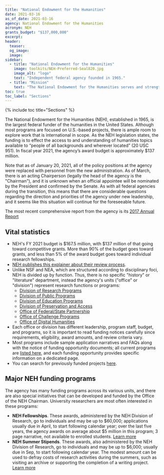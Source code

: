 ```yaml
---
title: "National Endowment for the Humanities"
date: 2021-03-16
as_of_date: 2021-03-16
agency: National Endowment for the Humanities
acronym: NEH
grants_budget: "$137,000,000"
excerpt:
header:
  teaser:
  og_image:
  image:
sidebar:
  - title: "National Endowment for the Humanities"
    image: toolkits/NEH-Preferred-Seal820.jpg
    image_alt: "logo"
    text: "Independent federal agency founded in 1965."
  - title: "Mission"
    text: "The National Endowment for the Humanities serves and strengthens our nation by supporting high-quality projects and programs in the humanities and by making the humanities available to all Americans."
toc: true
toc_label: "Sections"
---
```


{% include toc title="Sections" %}

The National Endowment for the Humanities (NEH), established in 1965, is the largest federal funder of the humanities in the United States. Although most programs are focused on U.S.-based projects, there is ample room to explore work that is international in scope. As the NEH legislation states, the funding is to effect the access to and understanding of humanities topics available to “people of all backgrounds and wherever located” (20 USC 951). In fiscal year 2021, the agency’s award budget is approximately $137 million.

Note that as of January 20, 2021, all of the policy positions at the agency were replaced with personnel from the new administration. As of March, there is an acting Chairperson (legally the head of the agency is the "Chairman"), and it is unknown when an official appointee will be nominated by the President and confirmed by the Senate. As with all federal agencies during the transition, this means that there are considerable questions regarding the direction and priorities of the agency under new leadership, and it seems like this situation will continue for the foreseeable future.  

The most recent comprehensive report from the agency is its [2017 Annual Report](https://www.neh.gov/sites/default/files/inline-files/06.3.20.AR_.pdf)

## Vital statistics

* NEH's FY 2021 budget is $167.5 million, with $137 million of that going toward competitive grants. More than 90% of the budget goes toward grants, and less than 5% of the award budget goes toward individual research fellowships.
* [NEH publishes this explainer about their review process](https://www.neh.gov/grants/application-process). 
* Unlike NSF and NEA, which are structured according to disciplinary foci, NEH is divided up by function. Thus, there is no specific "history" or "literature" department, instead the agency's units ("office" or "division") represent research functions or programs: 
  * [Division of Research Programs](https://www.neh.gov/divisions/research)
  * [Division of Public Programs](https://www.neh.gov/divisions/public)
  * [Division of Education Programs](https://www.neh.gov/divisions/education) 
  * [Division of Preservation and Access](https://www.neh.gov/divisions/preservation)
  * [Office of Federal/State Partnership](https://www.neh.gov/divisions/fedstate)
  * [Office of Challenge Programs](https://www.neh.gov/divisions/challenge)
  * [Office of Digital Humanities](https://www.neh.gov/divisions/odh)
* Each office or division has different leadership, program staff, budget, and programs, so it is important to read funding notices carefully since requirements, eligibility, award amounts, and review criteria vary.
* Most programs include sample application narratives and FAQs along with the notice of funding opportunity documents; all current programs are [listed here](https://www.neh.gov/grants/listing), and each funding opportunity provides specific information on a dedicated page. 
* You can search for previously funded projects [here](https://securegrants.neh.gov/publicquery/).


## Major NEH funding programs

The agency has many funding programs across its various units, and there are also special initiatives that can be developed and funded by the Office of the NEH Chairman. University researchers are most often interested in these programs: 

* __NEH Fellowships__. These awards, administered by the NEH Division of Research, go to individuals and may be up to $60,000; applications usually due in April, to start following calendar year; over the last five years, the agency awards on average about $5 million in this program; 3 page narrative, not available to enrolled students. [Learn more](https://www.neh.gov/grants/research/fellowships)
* __NEH Summer Stipends__. These awards, also administered by the NEH Division of Research, go to individuals and may be up to $6,000; usually due in Sep, to start following calendar year. The modest amount can be used to defray costs of research activities during the summers, such as visiting an archive or supporting the completion of a writing project. [Learn more](https://www.neh.gov/grants/research/summer-stipends) 